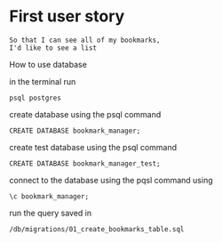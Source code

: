 # First user story

```
So that I can see all of my bookmarks,
I'd like to see a list
```

How to use database

in the terminal run

```
psql postgres
```

create database using the psql command

```
CREATE DATABASE bookmark_manager;
```

create test database using the psql command

```
CREATE DATABASE bookmark_manager_test;
```

connect to the database using the pqsl command using

```
\c bookmark_manager;
```

run the query saved in

```
/db/migrations/01_create_bookmarks_table.sql
```
